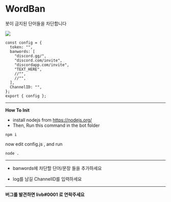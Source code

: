 # WordBan
봇이 금지된 단어들을 차단합니다

<img src="https://img.shields.io/badge/DiscordJS-007396?style=flat&logo=JavaScript&logoColor=white"/>

```
const config = {
  token: "",
  banwords: [
    "discord.gg/",
    "discord.com/invite",
    "discordapp.com/invite",
    "TEXT_HERE",
    //"",
    //"",
  ],
  ChannelID: "",
};
export { config };
```
___ 
**How To Init**
 * install nodejs from https://nodejs.org/
 * Then, Run this command in the bot folder
 ```
 npm i 
 ```
 now edit config.js , and run 
 ```
 node .
 ```

___ 
 *  banwords에 차단할 단어/문장 들을 추가하세요
 -  log를 남길 ChannelID를 입력하세요
___ 

**버그를 발견하면 livb#0001 로 연락주세요**
